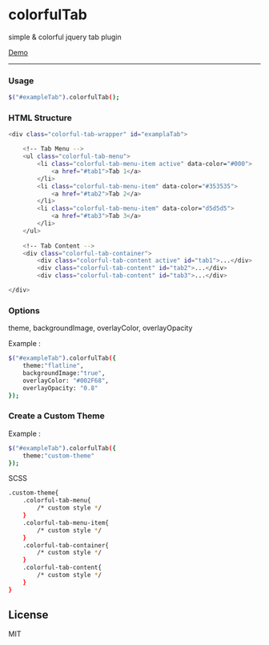 # colorfulTab
simple & colorful jquery tab plugin

[Demo][demo]


----------

### Usage

```sh
$("#exampleTab").colorfulTab();
```

### HTML Structure

```sh
<div class="colorful-tab-wrapper" id="examplaTab">

	<!-- Tab Menu -->
	<ul class="colorful-tab-menu">
		<li class="colorful-tab-menu-item active" data-color="#000">
			<a href="#tab1">Tab 1</a>
		</li>
		<li class="colorful-tab-menu-item" data-color="#353535">
			<a href="#tab2">Tab 2</a>
		</li>
		<li class="colorful-tab-menu-item" data-color="d5d5d5">
			<a href="#tab3">Tab 3</a>
		</li>
	</ul>
	
	<!-- Tab Content -->
	<div class="colorful-tab-container">
		<div class="colorful-tab-content active" id="tab1">...</div>
		<div class="colorful-tab-content" id="tab2">...</div>
		<div class="colorful-tab-content" id="tab3">...</div>

</div>
```


### Options

theme, backgroundImage, overlayColor, overlayOpacity

Example :
```sh
$("#exampleTab").colorfulTab({
	theme:"flatline",
	backgroundImage:"true",
	overlayColor: "#002F68",
    overlayOpacity: "0.8"
});
```


### Create a Custom Theme

Example :
```sh
$("#exampleTab").colorfulTab({
	theme:"custom-theme"
});
```
SCSS
```sh
.custom-theme{
	.colorful-tab-menu{
		/* custom style */
	}
	.colorful-tab-menu-item{
		/* custom style */
	}
	.colorful-tab-container{
		/* custom style */
	}
	.colorful-tab-content{
		/* custom style */
	}
}
```
 

License
----
MIT

[demo]: <https://codepen.io/knyttneve/full/pbzBKR/>


